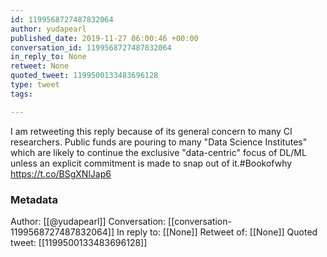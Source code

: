 ```yaml
---
id: 1199568727487832064
author: yudapearl
published_date: 2019-11-27 06:00:46 +00:00
conversation_id: 1199568727487832064
in_reply_to: None
retweet: None
quoted_tweet: 1199500133483696128
type: tweet
tags:

---
```


I am retweeting this reply because of its general concern to many CI researchers. Public funds are pouring to many "Data Science Institutes" which are likely to continue the exclusive "data-centric" focus of DL/ML unless an explicit commitment is made to snap out of it.#Bookofwhy https://t.co/BSgXNlJap6

### Metadata

Author: [[@yudapearl]]
Conversation: [[conversation-1199568727487832064]]
In reply to: [[None]]
Retweet of: [[None]]
Quoted tweet: [[1199500133483696128]]
